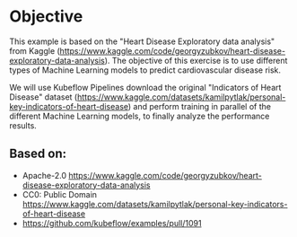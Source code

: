# Objective

This example is based on the "Heart Disease Exploratory data analysis" from Kaggle (https://www.kaggle.com/code/georgyzubkov/heart-disease-exploratory-data-analysis).
The objective of this exercise is to use different types of Machine Learning models to predict cardiovascular disease risk.

We will use Kubeflow Pipelines
download the original "Indicators of Heart Disease" dataset (https://www.kaggle.com/datasets/kamilpytlak/personal-key-indicators-of-heart-disease)
and perform training in parallel of the different Machine Learning models, to finally analyze the performance results.

<!--

## Camel in docker

jbang myCamel.java ./tmp
jbang export portable myCamel.java
docker build -t my-app . --load
docker run -v ./tmp/:/data my-app
docker build -t quay.io/mmortari/demo20240608-mycamel . --push 

## Prerequisites

- _Kaggle API token_: this can be retrieved from the [personal Kaggle account settings](https://www.kaggle.com/settings/account).

## Environment

This pipeline was tested using Kubeflow Pipelines 2.0.5 and KFP sdk 2.6.0.

## Launch a Notebook Server

- Use defaults

## Clone the Project Repo to Your Notebook

- In Kubeflow Notebook Server, git clone the `kubeflow/examples` repository.
```
git clone https://github.com/kubeflow/examples
```
- Navigate in `framingham-cvd-risk`.
- You can leverage `requirements-ipynb.txt` for the required Python dependencies if not already installed in your Notebook image.
- You can use `original-heart-disease-exploratory-data-analysis.ipynb` to replicate the exploratory data analysis from Kaggle.
- You will need to maintain the variables at the top of the Notebook with your Kaggle API Token in order to download the DataSet.

## Generate a KFP Pipeline yaml File

- In an environment with Python available, run `pip install -r requirements-kfp.txt`.
- Then produce the pipeline YAML file using KFP `python pipeline.py`.
- You can also leverage the already made-available file `pipeline.py.yaml` in this repo.

## Create a Pipeline

- Within the Kubeflow Central Dashboard, navigate to the `Pipelines` > `+Upload Pipeline` button
- Name the pipeline
- Click on Upload a file, `Choose file` button
- Upload the local `pipeline.py.yaml` file
- Click Create

## Create Kaggle Secret

- Retrieve the Kaggle `username` and `key`, see [prerequisites](#prerequisites) section for more details.
- Create secret running:
```bash
kubectl create secret generic kaggle-api \
    --from-literal=KAGGLE_KEY="<replace-with-your-key>" \
    --from-literal=KAGGLE_USERNAME='<replace-with-your-username>'
```

> _NOTE_: The secret name must be `kaggle-api` as expected by the [pipeline definition](./pipeline.py).

## Create a Run

- Click on `+Create Run` button in the view from the previous step
- Associate to your desired Experiment as needed or leave defaults
- You will be navigated to the just created Run instance to view the progression on the runtime execution graph

## Pipeline Run results

![Run results](/kfp-run-screenshot1.png)
![Run results](/kfp-run-screenshot2.png)

-->


## Based on:

- Apache-2.0 https://www.kaggle.com/code/georgyzubkov/heart-disease-exploratory-data-analysis
- CC0: Public Domain https://www.kaggle.com/datasets/kamilpytlak/personal-key-indicators-of-heart-disease
- https://github.com/kubeflow/examples/pull/1091
